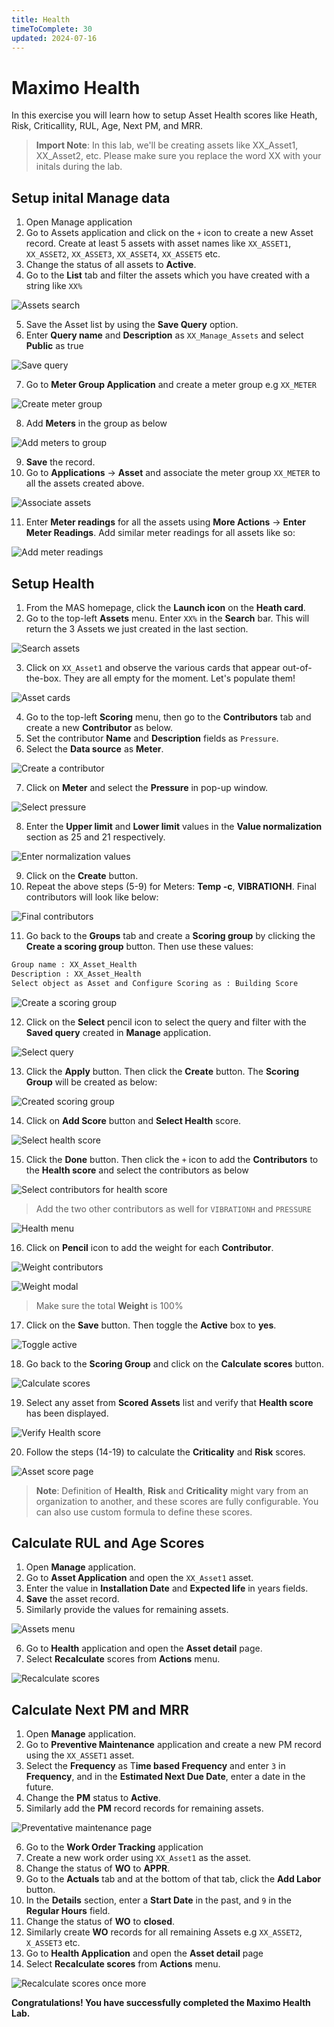 ```yaml
---
title: Health
timeToComplete: 30
updated: 2024-07-16
---
```


# Maximo Health

In this exercise you will learn how to setup Asset Health scores like Heath, Risk, Criticallity, RUL, Age, Next PM, and MRR.

> **Import Note**: In this lab, we'll be creating assets like XX_Asset1, XX_Asset2, etc. Please make sure you replace the word XX with your initals during the lab.

## Setup inital Manage data

1. Open Manage application
2. Go to Assets application and click on the `+` icon to create a new Asset record. Create at least 5 assets with asset names like `XX_ASSET1`, `XX_ASSET2`, `XX_ASSET3`, `XX_ASSET4`,
`XX_ASSET5` etc.
3. Change the status of all assets to **Active**.
4. Go to the **List** tab and filter the assets which you have created with a string like `XX%`
  
![Assets search](images/HEALTH/000.png)

5. Save the Asset list by using the **Save Query** option.
6. Enter **Query name** and **Description** as `XX_Manage_Assets` and select **Public** as true

![Save query](images/HEALTH/001.png)

7. Go to **Meter Group Application** and create a meter group e.g `XX_METER`

![Create meter group](images/HEALTH/002.png)

8. Add **Meters** in the group as below

![Add meters to group](images/HEALTH/003.png)

9. **Save** the record.
10. Go to **Applications** -> **Asset** and associate the meter group `XX_METER` to all the assets created above.
    
![Associate assets](images/HEALTH/004.png)

11.  Enter **Meter readings** for all the assets using **More Actions** -> **Enter Meter Readings**. Add similar meter readings for all assets like so:

![Add meter readings](images/HEALTH/005.png)

## Setup Health

1. From the MAS homepage, click the **Launch icon** on the **Heath card**.
2. Go to the top-left **Assets** menu. Enter `XX%` in the **Search** bar. This will return the 3 Assets we just created in the last section.

![Search assets](images/HEALTH/006.png) 

3. Click on `XX_Asset1` and observe the various cards that appear out-of-the-box. They are all empty for the moment. Let's populate them!

![Asset cards](images/HEALTH/007.png)

4. Go to the top-left **Scoring** menu, then go to the **Contributors** tab and create a new **Contributor** as below.
5. Set the contributor **Name** and **Description** fields as `Pressure`.
6. Select the **Data source** as **Meter**.

![Create a contributor](images/HEALTH/008.png)

7. Click on **Meter** and select the **Pressure** in pop-up window.

![Select pressure](images/HEALTH/009.png)

8. Enter the **Upper limit** and **Lower limit** values in the **Value normalization** section as 25 and 21 respectively.

![Enter normalization values](images/HEALTH/010.png)

9. Click on the **Create** button.
10. Repeat the above steps (5-9) for Meters: **Temp -c**, **VIBRATIONH**. Final contributors will look like below:

![Final contributors](images/HEALTH/011.png)

11. Go back to the **Groups** tab and create a **Scoring group** by clicking the **Create a scoring group** button. Then use these values:

```txt
Group name : XX_Asset_Health
Description : XX_Asset_Health
Select object as Asset and Configure Scoring as : Building Score
```

![Create a scoring group](images/HEALTH/012.png)

12. Click on the **Select** pencil icon to select the query and filter with the **Saved query** created in **Manage** application.

![Select query](images/HEALTH/013.png)

13. Click the **Apply** button. Then click the **Create** button. The **Scoring Group** will be created as below:

![Created scoring group](images/HEALTH/014.jpg)

14. Click on **Add Score** button and **Select Health** score.

![Select health score](images/HEALTH/015.png)

15. Click the **Done** button. Then click the `+` icon to add the **Contributors** to the **Health score** and select the contributors as below

![Select contributors for health score](images/HEALTH/016.png)

> Add the two other contributors as well for `VIBRATIONH` and `PRESSURE` 

![Health menu](images/HEALTH/017.png)

16. Click on **Pencil** icon to add the weight for each **Contributor**.

![Weight contributors](images/HEALTH/018.png)

![Weight modal](images/HEALTH/019.png)

> Make sure the total **Weight** is 100%

17. Click on the **Save** button. Then toggle the **Active** box to **yes**.

![Toggle active](images/HEALTH/020.png)

18. Go back to the **Scoring Group** and click on the **Calculate scores** button.

![Calculate scores](images/HEALTH/021.png)

19. Select any asset from **Scored Assets** list and verify that **Health score** has been displayed.

![Verify Health score](images/HEALTH/022.png)

20. Follow the steps (14-19) to calculate the **Criticality** and **Risk** scores.

![Asset score page](images/HEALTH/023.png)

> **Note**: Definition of **Health**, **Risk** and **Criticality** might vary from an organization to another, and these scores are fully configurable. You can also use custom formula to define these scores.

## Calculate RUL and Age Scores

1. Open **Manage** application.
2. Go to **Asset Application** and open the `XX_Asset1` asset.
3. Enter the value in **Installation Date** and **Expected life** in years fields.
4. **Save** the asset record.
5. Similarly provide the values for remaining assets.

![Assets menu](images/HEALTH/024.png)

6. Go to **Health** application and open the **Asset detail** page.
7. Select **Recalculate** scores from **Actions** menu.

![Recalculate scores](images/HEALTH/025.png)

## Calculate Next PM and MRR

1. Open **Manage** application.
2. Go to **Preventive Maintenance** application and create a new PM record using the `XX_ASSET1` asset.
3. Select the **Frequency** as T**ime based Frequency** and enter `3` in **Frequency**, and in the **Estimated Next Due Date**, enter a date in the future.
4. Change the **PM** status to **Active**.
5. Similarly add the **PM** record records for remaining assets.

![Preventative maintenance page](images/HEALTH/026.png)

6. Go to the **Work Order Tracking** application
7. Create a new work order using `XX_Asset1` as the asset.
8. Change the status of **WO** to **APPR**.
9. Go to the **Actuals** tab and at the bottom of that tab, click the **Add Labor** button.
10. In the **Details** section, enter a **Start Date** in the past, and `9` in the **Regular Hours** field.
11. Change the status of **WO** to **closed**.
12. Similarly create **WO** records for all remaining Assets e.g `XX_ASSET2`, `X_ASSET3` etc.
13. Go to **Health Application** and open the **Asset detail** page
14. Select **Recalculate scores** from **Actions** menu.

![Recalculate scores once more](images/HEALTH/027.png)

**Congratulations! You have successfully completed the Maximo Health Lab.**
